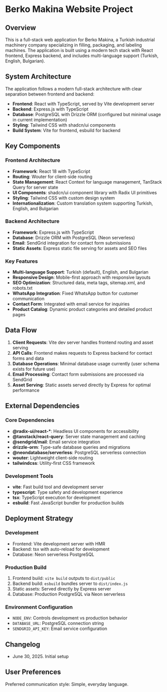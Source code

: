 # Berko Makina Website Project

## Overview

This is a full-stack web application for Berko Makina, a Turkish industrial machinery company specializing in filling, packaging, and labeling machines. The application is built using a modern tech stack with React frontend, Express backend, and includes multi-language support (Turkish, English, Bulgarian).

## System Architecture

The application follows a modern full-stack architecture with clear separation between frontend and backend:

- **Frontend**: React with TypeScript, served by Vite development server
- **Backend**: Express.js with TypeScript
- **Database**: PostgreSQL with Drizzle ORM (configured but minimal usage in current implementation)
- **Styling**: Tailwind CSS with shadcn/ui components
- **Build System**: Vite for frontend, esbuild for backend

## Key Components

### Frontend Architecture
- **Framework**: React 18 with TypeScript
- **Routing**: Wouter for client-side routing
- **State Management**: React Context for language management, TanStack Query for server state
- **UI Components**: shadcn/ui component library with Radix UI primitives
- **Styling**: Tailwind CSS with custom design system
- **Internationalization**: Custom translation system supporting Turkish, English, and Bulgarian

### Backend Architecture
- **Framework**: Express.js with TypeScript
- **Database**: Drizzle ORM with PostgreSQL (Neon serverless)
- **Email**: SendGrid integration for contact form submissions
- **Static Assets**: Express static file serving for assets and SEO files

### Key Features
- **Multi-language Support**: Turkish (default), English, and Bulgarian
- **Responsive Design**: Mobile-first approach with responsive layouts
- **SEO Optimization**: Structured data, meta tags, sitemap.xml, and robots.txt
- **WhatsApp Integration**: Fixed WhatsApp button for customer communication
- **Contact Form**: Integrated with email service for inquiries
- **Product Catalog**: Dynamic product categories and detailed product pages

## Data Flow

1. **Client Requests**: Vite dev server handles frontend routing and asset serving
2. **API Calls**: Frontend makes requests to Express backend for contact forms and data
3. **Database Operations**: Minimal database usage currently (user schema exists for future use)
4. **Email Processing**: Contact form submissions are processed via SendGrid
5. **Asset Serving**: Static assets served directly by Express for optimal performance

## External Dependencies

### Core Dependencies
- **@radix-ui/react-\***: Headless UI components for accessibility
- **@tanstack/react-query**: Server state management and caching
- **@sendgrid/mail**: Email service integration
- **drizzle-orm**: Type-safe database queries and migrations
- **@neondatabase/serverless**: PostgreSQL serverless connection
- **wouter**: Lightweight client-side routing
- **tailwindcss**: Utility-first CSS framework

### Development Tools
- **vite**: Fast build tool and development server
- **typescript**: Type safety and development experience
- **tsx**: TypeScript execution for development
- **esbuild**: Fast JavaScript bundler for production builds

## Deployment Strategy

### Development
- Frontend: Vite development server with HMR
- Backend: tsx with auto-reload for development
- Database: Neon serverless PostgreSQL

### Production Build
1. Frontend build: `vite build` outputs to `dist/public`
2. Backend build: `esbuild` bundles server to `dist/index.js`
3. Static assets: Served directly by Express server
4. Database: Production PostgreSQL via Neon serverless

### Environment Configuration
- `NODE_ENV`: Controls development vs production behavior
- `DATABASE_URL`: PostgreSQL connection string
- `SENDGRID_API_KEY`: Email service configuration

## Changelog

- June 30, 2025. Initial setup

## User Preferences

Preferred communication style: Simple, everyday language.